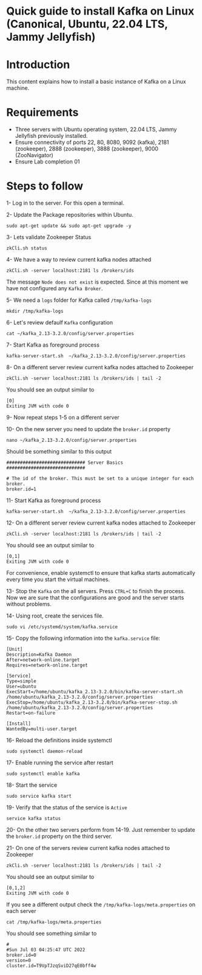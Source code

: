 Quick guide to install Kafka on Linux (Canonical, Ubuntu, 22.04 LTS, Jammy Jellyfish)
=

Introduction
======
This content explains how to install a basic instance of Kafka on a Linux machine.

Requirements
======

* Three servers with Ubuntu operating system, 22.04 LTS, Jammy Jellyfish previously installed.
* Ensure connectivity of ports 22, 80, 8080, 9092 (kafka), 2181 (zookeeper), 2888 (zookeeper), 3888 (zookeeper), 9000 (ZooNavigator)
* Ensure Lab completion 01

Steps to follow
======

1- Log in to the server. For this open a terminal.

2- Update the Package repositories within Ubuntu.

```
sudo apt-get update && sudo apt-get upgrade -y
```

3- Lets validate Zookeeper Status

```
zkCli.sh status
```

4- We have a way to review current kafka nodes attached

```
zkCli.sh -server localhost:2181 ls /brokers/ids
```

The message `Node does not exist` is expected. Since at this moment we have not configured any `Kafka Broker`.

5- We need a `logs` folder for Kafka called `/tmp/kafka-logs`

```
mkdir /tmp/kafka-logs
```

6- Let's review defaulf `Kafka` configuration 

```
cat ~/kafka_2.13-3.2.0/config/server.properties
```

7- Start Kafka as foreground process

```
kafka-server-start.sh  ~/kafka_2.13-3.2.0/config/server.properties
```

8- On a different server review current kafka nodes attached to Zookeeper

```
zkCli.sh -server localhost:2181 ls /brokers/ids | tail -2
```
You should see an output similar to 

```
[0]
Exiting JVM with code 0
```

9- Now repeat steps 1-5 on a different server

10- On the new server you need to update the `broker.id` property

`nano ~/kafka_2.13-3.2.0/config/server.properties`

Should be something similar to this output

```
############################# Server Basics #############################

# The id of the broker. This must be set to a unique integer for each broker.
broker.id=1
```

11- Start Kafka as foreground process

```
kafka-server-start.sh  ~/kafka_2.13-3.2.0/config/server.properties
```

12- On a different server review current kafka nodes attached to Zookeeper

```
zkCli.sh -server localhost:2181 ls /brokers/ids | tail -2
```
You should see an output similar to 

```
[0,1]
Exiting JVM with code 0
```

For convenience, enable systemctl to ensure that kafka starts automatically every time you start the virtual machines.

13- Stop the `Kafka` on the all servers. Press `CTRL+C` to finish the process. Now we are sure that the configurations are good and the server starts without problems.

14- Using root, create the services file.

`sudo vi /etc/systemd/system/kafka.service`

15- Copy the following information into the `kafka.service` file:

```
[Unit]
Description=Kafka Daemon
After=network-online.target 
Requires=network-online.target

[Service]
Type=simple
User=ubuntu 
ExecStart=/home/ubuntu/kafka_2.13-3.2.0/bin/kafka-server-start.sh /home/ubuntu/kafka_2.13-3.2.0/config/server.properties
ExecStop=/home/ubuntu/kafka_2.13-3.2.0/bin/kafka-server-stop.sh /home/ubuntu/kafka_2.13-3.2.0/config/server.properties
Restart=on-failure

[Install]
WantedBy=multi-user.target
```

16- Reload the definitions inside systemctl

`sudo systemctl daemon-reload`

17- Enable running the service after restart

`sudo systemctl enable kafka`

18- Start the service

`sudo service kafka start`

19- Verify that the status of the service is `Active`

`service kafka status`

20- On the other two servers perform from 14-19. Just remember to update the `broker.id` property on the third server.

21- On one of the servers review current kafka nodes attached to Zookeeper

```
zkCli.sh -server localhost:2181 ls /brokers/ids | tail -2
```
You should see an output similar to 

```
[0,1,2]
Exiting JVM with code 0
```

If you see a different output check the `/tmp/kafka-logs/meta.properties` on each server

```
cat /tmp/kafka-logs/meta.properties
```
You should see something similar to

```
#
#Sun Jul 03 04:25:47 UTC 2022
broker.id=0
version=0
cluster.id=T9VpTJzqSviD27qE0bff4w
```


